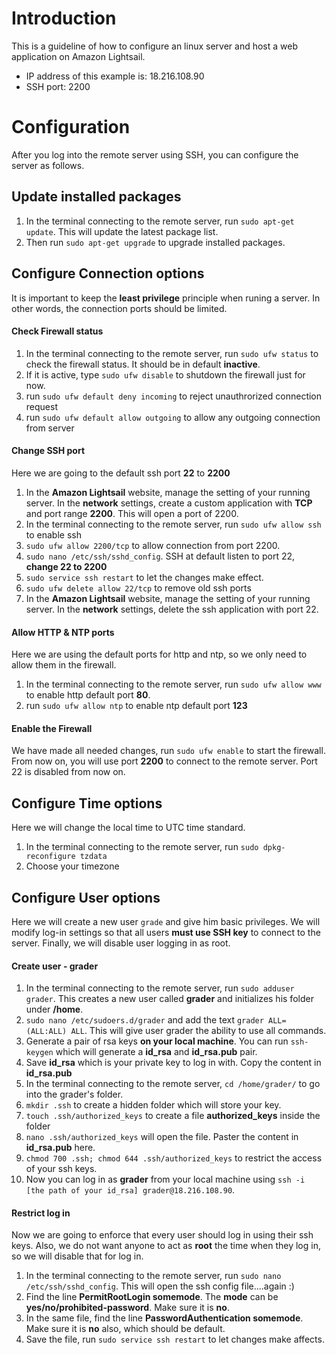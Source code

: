 # Introduction
This is a guideline of how to configure an linux server and host a web application on Amazon Lightsail.
- IP address of this example is: 18.216.108.90
- SSH port: 2200

# Configuration
After you log into the remote server using SSH, you can configure the server as follows.

##  Update installed packages
 1. In the terminal connecting to the remote server, run `sudo apt-get update`. This will update the latest package list.
 2. Then run `sudo apt-get upgrade` to upgrade installed packages.

##  Configure Connection options
It is important to keep the **least privilege** principle when runing a server. In other words, the connection ports should be limited.

#### Check Firewall status
1.  In the terminal connecting to the remote server, run `sudo ufw status` to check the firewall status. It should be in default **inactive**.
2.  If it is active, type `sudo ufw disable` to shutdown the firewall just for now.
3.  run `sudo ufw default deny incoming` to reject unauthrorized connection request
4.  run `sudo ufw default allow outgoing` to allow any outgoing connection from server

#### Change SSH port
Here we are going to the default ssh port **22** to **2200**
1.  In the **Amazon Lightsail** website, manage the setting of your running server. In the **network** settings, create a custom application with **TCP** and port range **2200**. This will open a port of 2200.
2.  In the terminal connecting to the remote server, run `sudo ufw allow ssh` to enable ssh
3.  `sudo ufw allow 2200/tcp` to allow connection from port 2200.
4.  `sudo nano /etc/ssh/sshd_config`. SSH at default listen to port 22, **change 22 to 2200**
5.  `sudo service ssh restart` to let the changes make effect.
6.  `sudo ufw delete allow 22/tcp` to remove old ssh ports
7.   In the **Amazon Lightsail** website, manage the setting of your running server. In the **network** settings, delete the ssh application with port 22.

#### Allow HTTP & NTP ports
Here we are using the default ports for http and ntp, so we only need to allow them in the firewall.
1.  In the terminal connecting to the remote server, run `sudo ufw allow www` to enable http default port **80**.
2.  run `sudo ufw allow ntp` to enable ntp default port **123**

#### Enable the Firewall
We have made all needed changes, run `sudo ufw enable` to start the firewall. From now on, you will use port **2200** to connect to the remote server. Port 22 is disabled from now on.

## Configure Time options
Here we will change the local time to UTC time standard.
1.  In the terminal connecting to the remote server, run `sudo dpkg-reconfigure tzdata`
2.  Choose your timezone

## Configure User options
Here we will create a new user `grade` and give him basic privileges. We will modify log-in settings so that all users **must use SSH key** to connect to the server. Finally, we will disable user logging in as root.  

#### Create user - grader
1.  In the terminal connecting to the remote server, run `sudo adduser grader`. This creates a new user called **grader** and initializes his folder under **/home**.
2.  `sudo nano /etc/sudoers.d/grader` and add the text `grader ALL=(ALL:ALL) ALL`. This will give user grader the ability to use all commands.
3.  Generate a pair of rsa keys **on your local machine**. You can run `ssh-keygen` which will generate a **id_rsa** and **id_rsa.pub** pair.
4.  Save **id_rsa** which is your private key to log in with. Copy the content in **id_rsa.pub**
5.  In the terminal connecting to the remote server, `cd /home/grader/` to go into the grader's folder.
6.  `mkdir .ssh` to create a hidden folder which will store your key.
7.  `touch .ssh/authorized_keys` to create a file **authorized_keys** inside the folder
8.  `nano .ssh/authorized_keys` will open the file. Paster the content in **id_rsa.pub** here.
9.  `chmod 700 .ssh; chmod 644 .ssh/authorized_keys` to restrict the access of your ssh keys.
10. Now you can log in as **grader** from your local machine using `ssh -i [the path of your id_rsa] grader@18.216.108.90`.

#### Restrict log in
Now we are going to enforce that every user should log in using their ssh keys. Also, we do not want anyone to act as **root** the time when they log in, so we will disable that for log in.
1. In the terminal connecting to the remote server, run `sudo nano /etc/ssh/sshd_config`. This will open the ssh config file....again :)
2. Find the line **PermitRootLogin somemode**. The **mode** can be **yes/no/prohibited-password**. Make sure it is **no**.
3. In the same file, find the line **PasswordAuthentication somemode**. Make sure it is **no** also, which should be default.
4.  Save the file, run `sudo service ssh restart` to let changes make affects.
